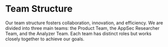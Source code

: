 # Team Structure

Our team structure fosters collaboration, innovation, and efficiency. We are divided into three main teams: the Product Team, the AppSec Researcher Team, and the Analyzer Team. Each team has distinct roles but works closely together to achieve our goals.
